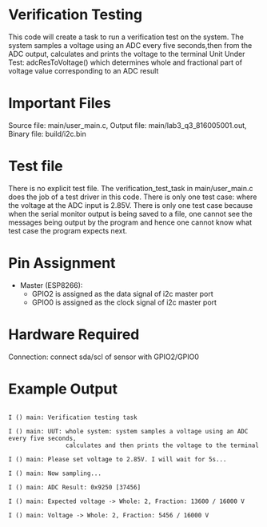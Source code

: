# Verification Testing

 This code will create a task to run a verification test on the system.
 The system samples a voltage using an ADC every five seconds,then from the ADC output, calculates and prints the voltage to the terminal
 Unit Under Test: adcResToVoltage() which determines whole and fractional part of voltage value corresponding to an ADC result

# Important Files

 Source file: main/user_main.c,
 Output file: main/lab3_q3_816005001.out,
 Binary file: build/i2c.bin

# Test file

 There is no explicit test file. The verification_test_task in main/user_main.c does the job of a test driver in this code.
 There is only one test case: where the voltage at the ADC input is 2.85V.
 There is only one test case because when the serial monitor output is being saved to a file, one cannot see the
 messages being output by the program and hence one cannot know what test case the program expects next.

# Pin Assignment

* Master (ESP8266):
    * GPIO2 is assigned as the data signal of i2c master port
    * GPIO0 is assigned as the clock signal of i2c master port

# Hardware Required

 Connection: connect sda/scl of sensor with GPIO2/GPIO0

# Example Output  
  
```

I () main: Verification testing task

I () main: UUT: whole system: system samples a voltage using an ADC every five seconds,
                calculates and then prints the voltage to the terminal

I () main: Please set voltage to 2.85V. I will wait for 5s...

I () main: Now sampling...

I () main: ADC Result: 0x9250 [37456]

I () main: Expected voltage -> Whole: 2, Fraction: 13600 / 16000 V

I () main: Voltage -> Whole: 2, Fraction: 5456 / 16000 V

```
